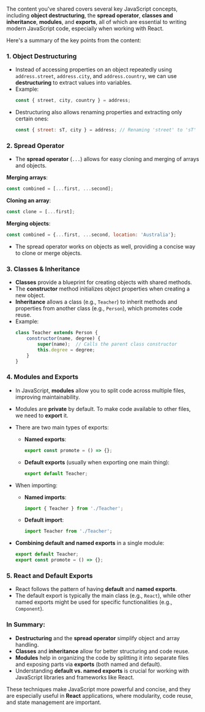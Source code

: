 The content you've shared covers several key JavaScript concepts, including **object destructuring**, the **spread operator**, **classes and inheritance**, **modules**, and **exports**, all of which are essential to writing modern JavaScript code, especially when working with React.

Here's a summary of the key points from the content:

### 1. **Object Destructuring**
   - Instead of accessing properties on an object repeatedly using `address.street`, `address.city`, and `address.country`, we can use **destructuring** to extract values into variables.
   - Example:
     ```javascript
     const { street, city, country } = address;
     ```
   - Destructuring also allows renaming properties and extracting only certain ones:
     ```javascript
     const { street: sT, city } = address; // Renaming 'street' to 'sT'
     ```

### 2. **Spread Operator**
   - The **spread operator** (`...`) allows for easy cloning and merging of arrays and objects.
   
   **Merging arrays**:
   ```javascript
   const combined = [...first, ...second];
   ```
   **Cloning an array**:
   ```javascript
   const clone = [...first];
   ```

   **Merging objects**:
   ```javascript
   const combined = {...first, ...second, location: 'Australia'};
   ```
   - The spread operator works on objects as well, providing a concise way to clone or merge objects.

### 3. **Classes & Inheritance**
   - **Classes** provide a blueprint for creating objects with shared methods.
   - The **constructor** method initializes object properties when creating a new object.
   - **Inheritance** allows a class (e.g., `Teacher`) to inherit methods and properties from another class (e.g., `Person`), which promotes code reuse.
   - Example:
     ```javascript
     class Teacher extends Person {
         constructor(name, degree) {
             super(name);  // Calls the parent class constructor
             this.degree = degree;
         }
     }
     ```

### 4. **Modules and Exports**
   - In JavaScript, **modules** allow you to split code across multiple files, improving maintainability.
   - Modules are **private** by default. To make code available to other files, we need to **export** it.
   - There are two main types of exports:
     - **Named exports**:
       ```javascript
       export const promote = () => {};
       ```
     - **Default exports** (usually when exporting one main thing):
       ```javascript
       export default Teacher;
       ```

   - When importing:
     - **Named imports**:
       ```javascript
       import { Teacher } from './Teacher';
       ```
     - **Default import**:
       ```javascript
       import Teacher from './Teacher';
       ```

   - **Combining default and named exports** in a single module:
     ```javascript
     export default Teacher;
     export const promote = () => {};
     ```

### 5. **React and Default Exports**
   - React follows the pattern of having **default** and **named exports**.
   - The default export is typically the main class (e.g., `React`), while other named exports might be used for specific functionalities (e.g., `Component`).

### In Summary:
- **Destructuring** and the **spread operator** simplify object and array handling.
- **Classes** and **inheritance** allow for better structuring and code reuse.
- **Modules** help in organizing the code by splitting it into separate files and exposing parts via **exports** (both named and default).
- Understanding **default vs. named exports** is crucial for working with JavaScript libraries and frameworks like React.

These techniques make JavaScript more powerful and concise, and they are especially useful in **React** applications, where modularity, code reuse, and state management are important.